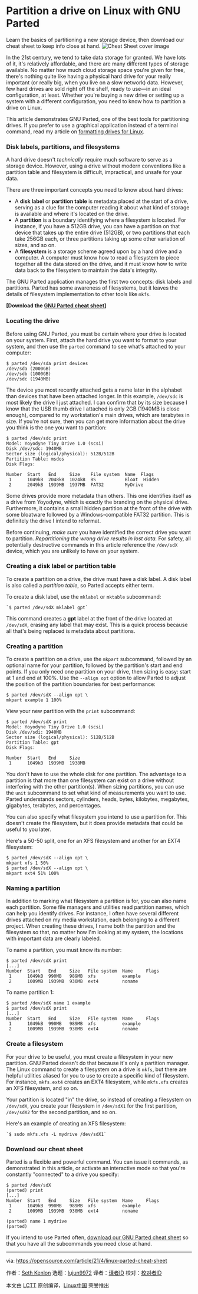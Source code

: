 [#]: subject: (Partition a drive on Linux with GNU Parted)
[#]: via: (https://opensource.com/article/21/4/linux-parted-cheat-sheet)
[#]: author: (Seth Kenlon https://opensource.com/users/seth)
[#]: collector: (lujun9972)
[#]: translator: ( )
[#]: reviewer: ( )
[#]: publisher: ( )
[#]: url: ( )

Partition a drive on Linux with GNU Parted
======
Learn the basics of partitioning a new storage device, then download our
cheat sheet to keep info close at hand.
![Cheat Sheet cover image][1]

In the 21st century, we tend to take data storage for granted. We have lots of it, it's relatively affordable, and there are many different types of storage available. No matter how much cloud storage space you're given for free, there's nothing quite like having a physical hard drive for your really important (or really big, when you live on a slow network) data. However, few hard drives are sold right off the shelf, ready to use—in an ideal configuration, at least. Whether you're buying a new drive or setting up a system with a different configuration, you need to know how to partition a drive on Linux.

This article demonstrates GNU Parted, one of the best tools for partitioning drives. If you prefer to use a graphical application instead of a terminal command, read my article on [formatting drives for Linux][2].

### Disk labels, partitions, and filesystems

A hard drive doesn't _technically_ require much software to serve as a storage device. However, using a drive without modern conventions like a partition table and filesystem is difficult, impractical, and unsafe for your data.

There are three important concepts you need to know about hard drives:

  * A **disk label** or **partition table** is metadata placed at the start of a drive, serving as a clue for the computer reading it about what kind of storage is available and where it's located on the drive.
  * A **partition** is a boundary identifying where a filesystem is located. For instance, if you have a 512GB drive, you can have a partition on that device that takes up the entire drive (512GB), or two partitions that each take 256GB each, or three partitions taking up some other variation of sizes, and so on.
  * A **filesystem** is a storage scheme agreed upon by a hard drive and a computer. A computer must know how to read a filesystem to piece together all the data stored on the drive, and it must know how to write data back to the filesystem to maintain the data's integrity.



The GNU Parted application manages the first two concepts: disk labels and partitions. Parted has some awareness of filesystems, but it leaves the details of filesystem implementation to other tools like `mkfs`.

**[Download the [GNU Parted cheat sheet][3]]**

### Locating the drive

Before using GNU Parted, you must be certain where your drive is located on your system. First, attach the hard drive you want to format to your system, and then use the `parted` command to see what's attached to your computer:


```
$ parted /dev/sda print devices
/dev/sda (2000GB)
/dev/sdb (1000GB)
/dev/sdc (1940MB)
```

The device you most recently attached gets a name later in the alphabet than devices that have been attached longer. In this example, `/dev/sdc` is most likely the drive I just attached. I can confirm that by its size because I know that the USB thumb drive I attached is only 2GB (1940MB is close enough), compared to my workstation's main drives, which are terabytes in size. If you're not sure, then you can get more information about the drive you think is the one you want to partition:


```
$ parted /dev/sdc print
Model: Yoyodyne Tiny Drive 1.0 (scsi)    
Disk /dev/sdc: 1940MB
Sector size (logical/physical): 512B/512B
Partition Table: msdos
Disk Flags:

Number  Start   End     Size    File system  Name  Flags
 1      1049kB  2048kB  1024kB  BS           Bloat  Hidden
 2      2049kB  1939MB  1937MB  FAT32        MyDrive
```

Some drives provide more metadata than others. This one identifies itself as a drive from Yoyodyne, which is exactly the branding on the physical drive. Furthermore, it contains a small hidden partition at the front of the drive with some bloatware followed by a Windows-compatible FAT32 partition. This is definitely the drive I intend to reformat.

Before continuing, _make sure_ you have identified the correct drive you want to partition. _Repartitioning the wrong drive results in lost data._ For safety, all potentially destructive commands in this article reference the `/dev/sdX` device, which you are unlikely to have on your system.

### Creating a disk label or partition table

To create a partition on a drive, the drive must have a disk label. A disk label is also called a _partition table_, so Parted accepts either term.

To create a disk label, use the `mklabel` or `mktable` subcommand:


```
`$ parted /dev/sdX mklabel gpt`
```

This command creates a **gpt** label at the front of the drive located at `/dev/sdX`, erasing any label that may exist. This is a quick process because all that's being replaced is metadata about partitions.

### Creating a partition

To create a partition on a drive, use the `mkpart` subcommand, followed by an optional name for your partition, followed by the partition's start and end points. If you only need one partition on your drive, then sizing is easy: start at 1 and end at 100%. Use the `--align opt` option to allow Parted to adjust the position of the partition boundaries for best performance:


```
$ parted /dev/sdX --align opt \
mkpart example 1 100%
```

View your new partition with the `print` subcommand:


```
$ parted /dev/sdX print
Model: Yoyodyne Tiny Drive 1.0 (scsi)
Disk /dev/sdi: 1940MB
Sector size (logical/physical): 512B/512B
Partition Table: gpt
Disk Flags:

Number  Start   End     Size  
 1      1049kB  1939MB  1938MB
```

You don't have to use the whole disk for one partition. The advantage to a partition is that more than one filesystem can exist on a drive without interfering with the other partition(s). When sizing partitions, you can use the `unit` subcommand to set what kind of measurements you want to use. Parted understands sectors, cylinders, heads, bytes, kilobytes, megabytes, gigabytes, terabytes, and percentages.

You can also specify what filesystem you intend to use a partition for. This doesn't create the filesystem, but it does provide metadata that could be useful to you later.

Here's a 50-50 split, one for an XFS filesystem and another for an EXT4 filesystem:


```
$ parted /dev/sdX --align opt \
mkpart xfs 1 50%
$ parted /dev/sdX --align opt \
mkpart ext4 51% 100%
```

### Naming a partition

In addition to marking what filesystem a partition is for, you can also name each partition. Some file managers and utilities read partition names, which can help you identify drives. For instance, I often have several different drives attached on my media workstation, each belonging to a different project. When creating these drives, I name both the partition and the filesystem so that, no matter how I'm looking at my system, the locations with important data are clearly labeled.

To name a partition, you must know its number:


```
$ parted /dev/sdX print
[...]
Number  Start   End     Size   File system  Name     Flags
 1      1049kB  990MB   989MB  xfs          example
 2      1009MB  1939MB  930MB  ext4         noname
```

To name partition 1:


```
$ parted /dev/sdX name 1 example
$ parted /dev/sdX print
[...]
Number  Start   End     Size   File system  Name     Flags
 1      1049kB  990MB   989MB  xfs          example
 2      1009MB  1939MB  930MB  ext4         noname
```

### Create a filesystem

For your drive to be useful, you must create a filesystem in your new partition. GNU Parted doesn't do that because it's only a partition manager. The Linux command to create a filesystem on a drive is `mkfs`, but there are helpful utilities aliased for you to use to create a specific kind of filesystem. For instance, `mkfs.ext4` creates an EXT4 filesystem, while `mkfs.xfs` creates an XFS filesystem, and so on.

Your partition is located "in" the drive, so instead of creating a filesystem on `/dev/sdX`, you create your filesystem in `/dev/sdX1` for the first partition, `/dev/sdX2` for the second partition, and so on.

Here's an example of creating an XFS filesystem:


```
`$ sudo mkfs.xfs -L mydrive /dev/sdX1`
```

### Download our cheat sheet

Parted is a flexible and powerful command. You can issue it commands, as demonstrated in this article, or activate an interactive mode so that you're constantly "connected" to a drive you specify:


```
$ parted /dev/sdX
(parted) print
[...]
Number  Start   End     Size   File system  Name     Flags
 1      1049kB  990MB   989MB  xfs          example
 2      1009MB  1939MB  930MB  ext4         noname

(parted) name 1 mydrive
(parted)
```

If you intend to use Parted often, [download our GNU Parted cheat sheet][3] so that you have all the subcommands you need close at hand.

--------------------------------------------------------------------------------

via: https://opensource.com/article/21/4/linux-parted-cheat-sheet

作者：[Seth Kenlon][a]
选题：[lujun9972][b]
译者：[译者ID](https://github.com/译者ID)
校对：[校对者ID](https://github.com/校对者ID)

本文由 [LCTT](https://github.com/LCTT/TranslateProject) 原创编译，[Linux中国](https://linux.cn/) 荣誉推出

[a]: https://opensource.com/users/seth
[b]: https://github.com/lujun9972
[1]: https://opensource.com/sites/default/files/styles/image-full-size/public/lead-images/coverimage_cheat_sheet.png?itok=lYkNKieP (Cheat Sheet cover image)
[2]: https://opensource.com/article/18/11/partition-format-drive-linux#gui
[3]: https://opensource.com/downloads/parted-cheat-sheet
